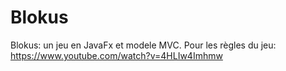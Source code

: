 # Blokus
Blokus: un jeu en JavaFx et modele MVC.
Pour les règles du jeu: https://www.youtube.com/watch?v=4HLIw4Imhmw
